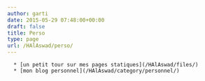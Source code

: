 ```yaml
---
author: garti
date: 2015-05-29 07:48:00+00:00
draft: false
title: Perso
type: page
url: /HAlAswad/perso/
---
```



	  * [un petit tour sur mes pages statiques](/HAlAswad/files/)
	  * [mon blog personnel](/HAlAswad/category/personnel/)

  
